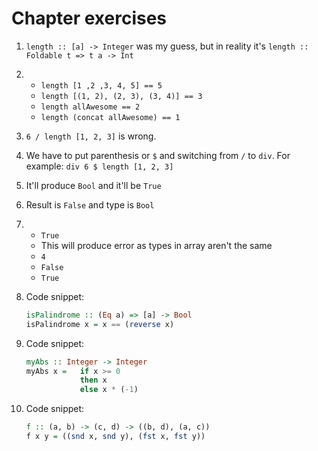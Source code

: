 # Chapter exercises

1. `length :: [a] -> Integer` was my guess, but in reality it's `length :: Foldable t => t a -> Int`  
2. 
    + `length [1 ,2 ,3, 4, 5] == 5`
    + `length [(1, 2), (2, 3), (3, 4)] == 3`
    + `length allAwesome == 2`
    + `length (concat allAwesome) == 1` 
3. `6 / length [1, 2, 3]` is wrong.
4. We have to put parenthesis or `$` and switching from `/` to `div`. For example: `div 6 $ length [1, 2, 3]`
5. It'll produce `Bool` and it'll be `True`
6. Result is `False` and type is `Bool`
7. 
    + `True`
    + This will produce error as types in array aren't the same
    + `4`
    + `False`
    + `True`
8. Code snippet:
    ```haskell
    isPalindrome :: (Eq a) => [a] -> Bool
    isPalindrome x = x == (reverse x)
    ```

9. Code snippet:
    ```haskell
    myAbs :: Integer -> Integer
    myAbs x =   if x >= 0
                then x
                else x * (-1)
    ```

10. Code snippet:
    ```haskell
    f :: (a, b) -> (c, d) -> ((b, d), (a, c))
    f x y = ((snd x, snd y), (fst x, fst y))
    ```
